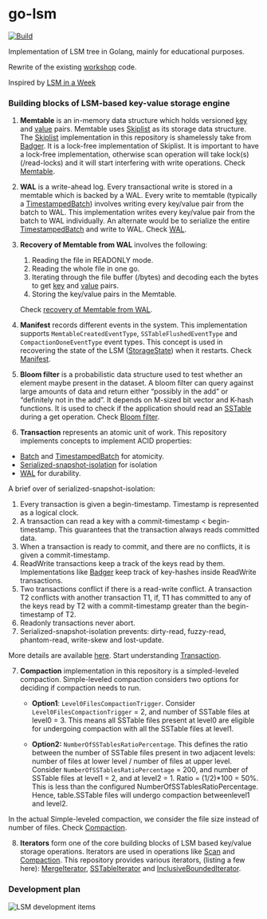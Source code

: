 # go-lsm
[![Build](https://github.com/SarthakMakhija/go-lsm/actions/workflows/build.yml/badge.svg)](https://github.com/SarthakMakhija/go-lsm/actions/workflows/build.yml)

Implementation of LSM tree in Golang, mainly for educational purposes.

Rewrite of the existing [workshop](https://github.com/SarthakMakhija/storage-engine-workshop) code.

Inspired by [LSM in a Week](https://skyzh.github.io/mini-lsm/00-preface.html)

### Building blocks of LSM-based key-value storage engine

1. **Memtable** is an in-memory data structure which holds versioned [key](https://github.com/SarthakMakhija/go-lsm/blob/main/kv/key.go) and [value](https://github.com/SarthakMakhija/go-lsm/blob/main/kv/value.go) pairs.
Memtable uses [Skiplist](https://tech-lessons.in/en/blog/serializable_snapshot_isolation/#skiplist-and-mvcc) as its storage data structure.
The [Skiplist](https://github.com/SarthakMakhija/go-lsm/blob/main/memory/external/skiplist.go) implementation in this repository is shamelessly take from [Badger](https://github.com/dgraph-io/badger).
It is a lock-free implementation of Skiplist. It is important to have a lock-free implementation, otherwise scan operation will take lock(s) (/read-locks) and it will start interfering with write operations.
Check [Memtable](https://github.com/SarthakMakhija/go-lsm/blob/main/memory/memtable.go).

3. **WAL** is a write-ahead log. Every transactional write is stored in a memtable which is backed by a WAL. Every write to memtable (typically a [TimestampedBatch](https://github.com/SarthakMakhija/go-lsm/blob/main/kv/timestamped_batch.go)) involves writing every key/value pair from the batch to WAL.
This implementation writes every key/value pair from the batch to WAL individually. An alternate would be to serialize the entire [TimestampedBatch](https://github.com/SarthakMakhija/go-lsm/blob/main/kv/timestamped_batch.go) and write to WAL. Check [WAL](https://github.com/SarthakMakhija/go-lsm/blob/main/log/wal.go).

4. **Recovery of Memtable from WAL** involves the following:
    1) Reading the file in READONLY mode.
    2) Reading the whole file in one go.
    3) Iterating through the file buffer (/bytes) and decoding each the bytes to get [key](https://github.com/SarthakMakhija/go-lsm/blob/main/kv/key.go) and [value](https://github.com/SarthakMakhija/go-lsm/blob/main/kv/value.go) pairs.
    4) Storing the key/value pairs in the Memtable.
    
    Check [recovery of Memtable from WAL](https://github.com/SarthakMakhija/go-lsm/blob/main/log/wal.go#L41).
   
5. **Manifest** records different events in the system. This implementation supports `MemtableCreatedEventType`, `SSTableFlushedEventType` and `CompactionDoneEventType` event types. This concept is used in recovering the state of the
LSM ([StorageState](https://github.com/SarthakMakhija/go-lsm/blob/main/state/storage_state.go)) when it restarts. Check [Manifest](https://github.com/SarthakMakhija/go-lsm/blob/main/manifest/manifest.go).

6. **Bloom filter** is a probabilistic data structure used to test whether an element maybe present in the dataset. A bloom filter can query against large amounts of data and return either “possibly in the add” or “definitely not in the add”. It depends on M-sized bit vector and K-hash functions. It is used to check if the application should read an [SSTable](https://github.com/SarthakMakhija/go-lsm/blob/main/table/table.go#L173) during a get operation.
Check [Bloom filter](https://github.com/SarthakMakhija/go-lsm/blob/main/table/bloom/filter.go).
   
8. **Transaction** represents an atomic unit of work. This repository implements concepts to implement ACID properties:
 - [Batch](https://github.com/SarthakMakhija/go-lsm/blob/main/kv/timestamped_batch.go) and [TimestampedBatch](https://github.com/SarthakMakhija/go-lsm/blob/main/kv/timestamped_batch.go) for atomicity.
 - [Serialized-snapshot-isolation](https://github.com/SarthakMakhija/go-lsm/blob/main/txn/transaction.go) for isolation
 - [WAL](https://github.com/SarthakMakhija/go-lsm/blob/main/log/wal.go) for durability.
 
A brief over of serialized-snapshot-isolation:

  1) Every transaction is given a begin-timestamp. Timestamp is represented as a logical clock.
  2) A transaction can read a key with a commit-timestamp < begin-timestamp. This guarantees that the transaction always reads committed data.
  3) When a transaction is ready to commit, and there are no conflicts, it is given a commit-timestamp.
  4) ReadWrite transactions keep a track of the keys read by them.
     Implementations like [Badger](https://github.com/dgraph-io/badger) keep track of key-hashes inside ReadWrite transactions.
  5) Two transactions conflict if there is a read-write conflict. A transaction T2 conflicts with another transaction T1, if, T1 has committed to any of the keys read by T2 with a commit-timestamp greater
  than the begin-timestamp of T2.
  7) Readonly transactions never abort.
  8) Serialized-snapshot-isolation prevents: dirty-read, fuzzy-read, phantom-read, write-skew and lost-update.

More details are available [here](https://tech-lessons.in/en/blog/serializable_snapshot_isolation/). Start understanding [Transaction](https://github.com/SarthakMakhija/go-lsm/blob/main/txn/transaction.go).

7. **Compaction** implementation in this repository is a simpled-leveled compaction. Simple-leveled compaction considers two options for deciding if compaction needs to run.

    - **Option1**: `Level0FilesCompactionTrigger`. Consider `Level0FilesCompactionTrigger` = 2, and number of SSTable files at level0 = 3. This means all SSTable files present at level0 are eligible for undergoing compaction with all the SSTable files at level1.
    
    - **Option2:** `NumberOfSSTablesRatioPercentage`. This defines the ratio between the number of SSTable files present in two adjacent levels: number of files at lower level / number of files at upper level.
    Consider `NumberOfSSTablesRatioPercentage` = 200, and number of SSTable files at level1 = 2, and at level2 = 1. Ratio = (1/2)*100 = 50%. This is less than the configured NumberOfSSTablesRatioPercentage. Hence, table.SSTable files will undergo compaction betweenlevel1 and level2.

In the actual Simple-leveled compaction, we consider the file size instead of number of files. Check [Compaction](https://github.com/SarthakMakhija/go-lsm/blob/main/compact/compaction.go).

8. **Iterators** form one of the core building blocks of LSM based key/value storage operations. Iterators are used in operations like [Scan](https://github.com/SarthakMakhija/go-lsm/blob/main/state/storage_state.go#L184) and [Compaction](https://github.com/SarthakMakhija/go-lsm/blob/main/compact/compaction.go#L75). This repository provides various iterators, (listing a few here): [MergeIterator](https://github.com/SarthakMakhija/go-lsm/blob/main/iterator/merge_iterator.go), [SSTableIterator](https://github.com/SarthakMakhija/go-lsm/blob/main/table/iterator.go) and [InclusiveBoundedIterator](https://github.com/SarthakMakhija/go-lsm/blob/main/iterator/iterator.go).

### Development plan
![LSM development items](https://github.com/user-attachments/assets/47731c33-a642-432e-8a02-1d3146d88e8d)
